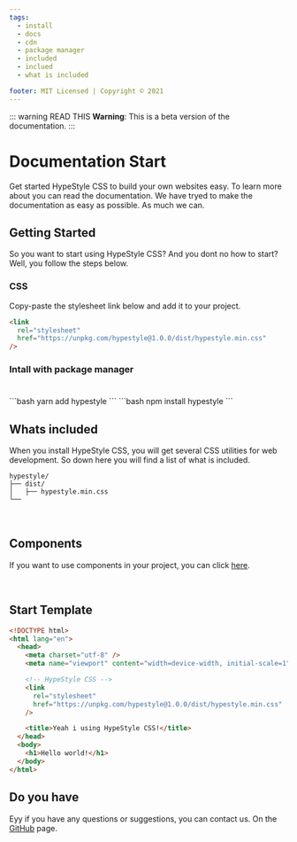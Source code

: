 ```yaml
---
tags:
  - install
  - docs
  - cdn
  - package manager
  - included
  - inclued
  - what is included

footer: MIT Licensed | Copyright © 2021
---
```


::: warning READ THIS
**Warning**: This is a beta version of the documentation.
:::

# Documentation Start

Get started HypeStyle CSS to build your own websites easy. To learn more about you can read the documentation.
We have tryed to make the documentation as easy as possible. As much we can.

## Getting Started

So you want to start using HypeStyle CSS? And you dont no how to start? Well, you follow the steps below.

### CSS

Copy-paste the stylesheet link below and add it to your project.

```html
<link
  rel="stylesheet"
  href="https://unpkg.com/hypestyle@1.0.0/dist/hypestyle.min.css"
/>
```

### Intall with package manager

#

<code-group>
<code-block title="YARN">
```bash
yarn add hypestyle
```
</code-block>

<code-block title="NPM" active>
```bash
npm install hypestyle
```
</code-block>
</code-group>

<br>

## Whats included

When you install HypeStyle CSS, you will get several CSS utilities for web development. So down here you will find a list of what is included.

```text
hypestyle/
├── dist/
│   ├── hypestyle.min.css
└──
```

<br>

## Components

If you want to use components in your project, you can click [here](/docs/components).

<br>

## Start Template

```html
<!DOCTYPE html>
<html lang="en">
  <head>
    <meta charset="utf-8" />
    <meta name="viewport" content="width=device-width, initial-scale=1" />

    <!-- HypeStyle CSS -->
    <link
      rel="stylesheet"
      href="https://unpkg.com/hypestyle@1.0.0/dist/hypestyle.min.css"
    />

    <title>Yeah i using HypeStyle CSS!</title>
  </head>
  <body>
    <h1>Hello world!</h1>
  </body>
</html>
```

## Do you have

Eyy if you have any questions or suggestions, you can contact us. On the [GitHub]() page.

